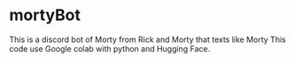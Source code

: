 # mortyBot

This is a discord bot of Morty from Rick and Morty that texts like Morty
This code use Google colab with python and Hugging Face.

